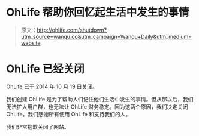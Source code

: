 # OhLife 帮助你回忆起生活中发生的事情

> 原文：<http://ohlife.com/shutdown?utm_source=wanqu.co&utm_campaign=Wanqu+Daily&utm_medium=website>

# OhLife 已经关闭

OhLife 已于 2014 年 10 月 19 日关闭。

我们创建 OhLife 是为了帮助人们记住他们生活中发生的事情。但从那以后，我们无法扩大用户群，也无法让 OhLife 财务稳定。因为这两个原因，我们决定关闭 OhLife。我们感谢所有使用 OhLife 和支持我们的人。

我们非常抱歉关闭了网站。